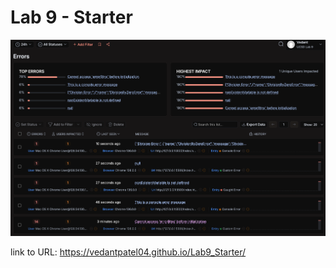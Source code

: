 # Lab 9 - Starter

![Screenshot of Errors](image.png)

link to URL: https://vedantpatel04.github.io/Lab9_Starter/